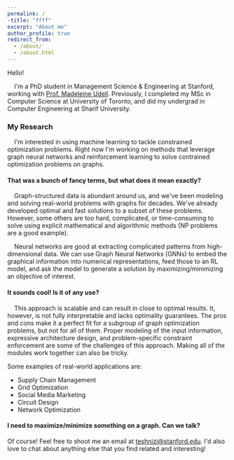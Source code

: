 ```yaml
---
permalink: /
-title: "ffff"
excerpt: "About me"
author_profile: true
redirect_from: 
  - /about/
  - /about.html
---
```


Hello!

    I'm a PhD student in Management Science & Engineering at Stanford, working with [Prof. Madeleine Udell](https://people.orie.cornell.edu/mru8/). Previously, I completed my MSc in Computer Science at University of Toronto, and did my undergrad in Computer Engineering at Sharif University.

<h3>My Research</h3>
    I'm interested in using machine learning to tackle constrained optimization problems. Right now I'm working on methods that leverage graph neural networks and reinforcement learning to solve contrained optimization problems on graphs.

<h4> That was a bunch of fancy terms, but what does it mean exactly? </h4>

    Graph-structured data is abundant around us, and we've been modeling and solving real-world problems with graphs for decades. We've already developed optimal and fast solutions to a subset of these problems. However, some others are too hard, complicated, or time-consuming to solve using explicit mathematical and algorithmic methods (NP problems are a good example).

    Neural networks are good at extracting complicated patterns from high-dimensional data. We can use Graph Neural Networks (GNNs) to embed the graphical information into numerical representations, feed those to an RL model, and ask the model to generate a solution by maximizing/minimizing an objective of interest. 

<h4>It sounds cool! Is it of any use?</h4>

    This approach is scalable and can result in close to optimal results. It, however, is not fully interpretable and lacks optimality guarantees. The pros and cons make it a perfect fit for a subgroup of graph optimization problems, but not for all of them. Proper modeling of the input information, expressive architecture design, and problem-specific constraint enforcement are some of the challenges of this approach. Making all of the modules work together can also be tricky.

Some examples of real-world applications are:
* Supply Chain Management
* Grid Optimization
* Social Media Marketing
* Circuit Design
* Network Optimization 

<h4>I need to maximize/minimize something on a graph. Can we talk?</h4>

Of course! Feel free to shoot me an email at [teshnizi@stanford.edu](mailto:teshnizi@stanford.edu). I'd also love to chat about anything else that you find related and interesting!
